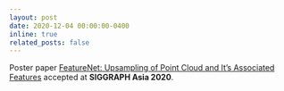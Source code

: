 ```yaml
---
layout: post
date: 2020-12-04 00:00:00-0400
inline: true
related_posts: false
---
```


Poster paper [FeatureNet: Upsampling of Point Cloud and It’s Associated Features](https://dl.acm.org/doi/pdf/10.1145/3415264.3425471) accepted at **SIGGRAPH Asia 2020**.
